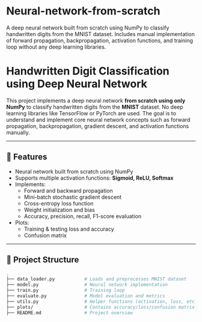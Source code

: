 # Neural-network-from-scratch
A deep neural network built from scratch using NumPy to classify handwritten digits from the MNIST dataset. Includes manual implementation of forward propagation, backpropagation, activation functions, and training loop without any deep learning libraries.

# Handwritten Digit Classification using Deep Neural Network

This project implements a deep neural network **from scratch using only NumPy** to classify handwritten digits from the **MNIST** dataset. No deep learning libraries like TensorFlow or PyTorch are used. The goal is to understand and implement core neural network concepts such as forward propagation, backpropagation, gradient descent, and activation functions manually.

---

## 🔧 Features

- Neural network built from scratch using NumPy
- Supports multiple activation functions: **Sigmoid, ReLU, Softmax**
- Implements:
  - Forward and backward propagation
  - Mini-batch stochastic gradient descent
  - Cross-entropy loss function
  - Weight initialization and bias
  - Accuracy, precision, recall, F1-score evaluation
- Plots:
  - Training & testing loss and accuracy
  - Confusion matrix

---

## 📁 Project Structure

```bash
.
├── data_loader.py           # Loads and preprocesses MNIST dataset
├── model.py                 # Neural network implementation
├── train.py                 # Training loop
├── evaluate.py              # Model evaluation and metrics
├── utils.py                 # Helper functions (activation, loss, etc.)
├── plots/                   # Contains accuracy/loss/confusion matrix plots
├── README.md                # Project overview

